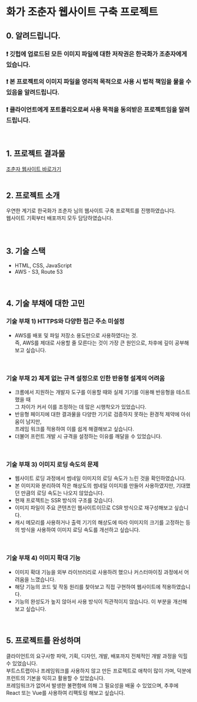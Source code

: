 # 화가 조춘자 웹사이트 구축 프로젝트

## 0. 알려드립니다.
### ❗️ 깃헙에 업로드된 모든 이미지 파일에 대한 저작권은 한국화가 조춘자에게 있습니다. 
### ❗️ 본 프로젝트의 이미지 파일을 영리적 목적으로 사용 시 법적 책임을 물을 수 있음을 알려드립니다.
### ❗️ 클라이언트에게 포트폴리오로써 사용 목적을 동의받은 프로젝트임을 알려드립니다.

</br>

## 1. 프로젝트 결과물
[조춘자 웹사이트 바로가기](http://www.choeunsum.com)</br>
</br>

## 2. 프로젝트 소개
우연한 계기로 한국화가 조춘자 님의 웹사이트 구축 프로젝트를 진행하였습니다.</br> 
웹사이트 기획부터 배포까지 모두 담당하였습니다.</br>  
</br>

## 3. 기술 스택
* HTML, CSS, JavaScript
* AWS - S3, Route 53
</br>

## 4. 기술 부채에 대한 고민

### 기술 부채 1) HTTPS와 다양한 접근 주소 미설정 </br>
- AWS를 배포 및 파일 저장소 용도만으로 사용하였다는 것.</br>
즉, AWS를 제대로 사용할 줄 모른다는 것이 가장 큰 원인으로, 차후에 깊이 공부해보고 싶습니다.</br>
</br>

### 기술 부채 2) 체계 없는 규격 설정으로 인한 반응형 설계의 어려움 
- 크롬에서 지원하는 개발자 도구를 이용할 때와 실제 기기를 이용해 반응형을 테스트 했을 때</br>
그 차이가 커서 이를 조정하는 데 많은 시행착오가 있었습니다.
- 반응형 페이지에 대한 결과물을 다양한 기기로 검증하지 못하는 환경적 제약에 아쉬움이 남지만, </br>
프레임 워크를 적용하여 이를 쉽게 해결해보고 싶습니다.</br>
- 더불어 프런트 개발 시 규격을 설정하는 이유를 깨달을 수 있었습니다.
</br>

### 기술 부채 3) 이미지 로딩 속도의 문제
- 웹사이트 로딩 과정에서 썸네일 이미지의 로딩 속도가 느린 것을 확인하였습니다.
- 본 이미지와 분리하여 작은 해상도의 썸네일 이미지를 만들어 사용하였지만, 기대했던 만큼의 로딩 속도는 나오지 않았습니다.
- 현재 프로젝트는 SSR 방식의 구조를 갖습니다.
- 이미지 파일이 주요 콘텐츠인 웹사이트이므로 CSR 방식으로 재구성해보고 싶습니다.
- 캐시 메모리를 사용하거나 출력 기기의 해상도에 따라 이미지의 크기를 고정하는 등의 방식을 사용하여 이미지 로딩 속도를 개선하고 싶습니다.

</br> 

### 기술 부채 4) 이미지 확대 기능
- 이미지 확대 기능을 외부 라이브러리로 사용하려 했으나 커스터마이징 과정에서 어려움을 느꼈습니다.
- 해당 기능의 코드 및 작동 원리를 찾아보고 직접 구현하여 웹사이트에 적용하였습니다.
- 기능의 완성도가 높지 않아서 사용 방식이 직관적이지 않습니다. 이 부분을 개선해보고 싶습니다.
</br>

## 5. 프로젝트를 완성하며
클라이언트의 요구사항 파악, 기획, 디자인, 개발, 배포까지 전체적인 개발 과정을 익힐 수 있었습니다. </br>
부트스트랩이나 프레임워크를 사용하지 않고 만든 프로젝트로 애착이 많이 가며, 덕분에 프런트의 기본을 익히고 활용할 수 있었습니다.</br>
프레임워크가 없어서 발생한 불편함에 의해 그 필요성을 배울 수 있었으며, 추후에 React 또는 Vue를 사용하여 리팩토링 해보고 싶습니다.</br>
</br>
